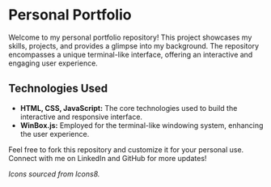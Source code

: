 #  Personal Portfolio

Welcome to my personal portfolio repository! This project showcases my skills, projects, and provides a glimpse into my background. The repository encompasses a unique terminal-like interface, offering an interactive and engaging user experience.

## Technologies Used
- **HTML, CSS, JavaScript:** The core technologies used to build the interactive and responsive interface.
- **WinBox.js:** Employed for the terminal-like windowing system, enhancing the user experience.
  
Feel free to fork this repository and customize it for your personal use. Connect with me on LinkedIn and GitHub for more updates!

*Icons sourced from Icons8.*

